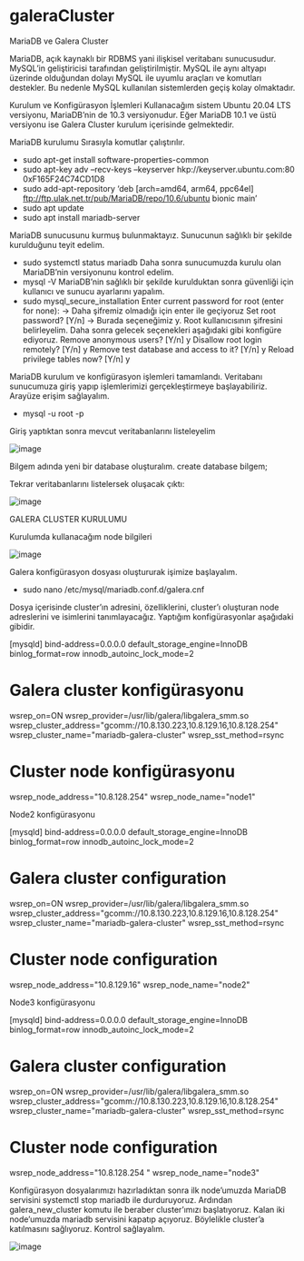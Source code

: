 # galeraCluster

MariaDB ve Galera Cluster

MariaDB, açık kaynaklı bir RDBMS yani ilişkisel veritabanı sunucusudur. MySQL’in geliştiricisi tarafından geliştirilmiştir. 
MySQL ile aynı altyapı üzerinde olduğundan dolayı MySQL ile uyumlu araçları ve komutları destekler. Bu nedenle MySQL kullanılan sistemlerden geçiş kolay olmaktadır.

Kurulum ve Konfigürasyon İşlemleri
Kullanacağım sistem Ubuntu 20.04 LTS versiyonu, MariaDB’nin de 10.3 versiyonudur. Eğer MariaDB 10.1 ve 
üstü versiyonu ise Galera Cluster kurulum içerisinde gelmektedir.

MariaDB kurulumu
Sırasıyla komutlar çalıştırılır.
- sudo apt-get install software-properties-common
- sudo apt-key adv –recv-keys –keyserver hkp://keyserver.ubuntu.com:80 0xF165F24C74CD1D8
- sudo add-apt-repository ‘deb [arch=amd64, arm64, ppc64el] ftp://ftp.ulak.net.tr/pub/MariaDB/repo/10.6/ubuntu bionic main’
- sudo apt update
- sudo apt install mariadb-server

MariaDB sunucusunu kurmuş bulunmaktayız. Sunucunun sağlıklı bir şekilde kurulduğunu teyit edelim.
- sudo systemctl status mariadb
Daha sonra sunucumuzda kurulu olan MariaDB’nin versiyonunu kontrol edelim.
- mysql -V
MariaDB’nin sağlıklı bir şekilde kurulduktan sonra güvenliği için kullanıcı ve sunucu ayarlarını yapalım.
- sudo mysql_secure_installation
Enter current password for root (enter for none): -> Daha şifremiz olmadığı için enter ile geçiyoruz
Set root password? [Y/n] -> Burada seçeneğimiz y. Root kullanıcısının şifresini belirleyelim. Daha sonra gelecek seçenekleri aşağıdaki gibi konfigüre ediyoruz.
Remove anonymous users? [Y/n] y
Disallow root login remotely? [Y/n] y
Remove test database and access to it? [Y/n] y
Reload privilege tables now? [Y/n] y

MariaDB kurulum ve konfigürasyon işlemleri tamamlandı. Veritabanı sunucumuza giriş yapıp işlemlerimizi 
gerçekleştirmeye başlayabiliriz. Arayüze erişim sağlayalım.
- mysql -u root -p 

Giriş yaptıktan sonra mevcut veritabanlarını listeleyelim

![image](https://user-images.githubusercontent.com/72556168/149827148-a5257066-b77c-45d6-9a51-20dae6c83063.png)

Bilgem adında yeni bir database oluşturalım.
create database bilgem;

Tekrar veritabanlarını listelersek oluşacak çıktı:

![image](https://user-images.githubusercontent.com/72556168/149827457-f8bbee36-cf18-4577-9877-53e646eafa6f.png)

GALERA CLUSTER KURULUMU

Kurulumda kullanacağım node bilgileri

![image](https://user-images.githubusercontent.com/72556168/149827418-385085f1-7cc4-46b0-b127-51e6c689d48c.png)

Galera konfigürasyon dosyası oluştururak işimize başlayalım. 
- sudo nano /etc/mysql/mariadb.conf.d/galera.cnf

Dosya içerisinde cluster’ın adresini, özelliklerini, cluster’ı oluşturan node adreslerini ve isimlerini tanımlayacağız.
Yaptığım konfigürasyonlar aşağıdaki gibidir.

[mysqld] 
bind-address=0.0.0.0
default_storage_engine=InnoDB
binlog_format=row 
innodb_autoinc_lock_mode=2
# Galera cluster konfigürasyonu
wsrep_on=ON
wsrep_provider=/usr/lib/galera/libgalera_smm.so wsrep_cluster_address="gcomm://10.8.130.223,10.8.129.16,10.8.128.254" 
wsrep_cluster_name="mariadb-galera-cluster" 
wsrep_sst_method=rsync 
# Cluster node konfigürasyonu
wsrep_node_address="10.8.128.254" 
wsrep_node_name="node1" 

Node2 konfigürasyonu

[mysqld] 
bind-address=0.0.0.0
default_storage_engine=InnoDB
binlog_format=row
innodb_autoinc_lock_mode=2 

# Galera cluster configuration
wsrep_on=ON wsrep_provider=/usr/lib/galera/libgalera_smm.so
wsrep_cluster_address="gcomm://10.8.130.223,10.8.129.16,10.8.128.254"
wsrep_cluster_name="mariadb-galera-cluster"
wsrep_sst_method=rsync

# Cluster node configuration
wsrep_node_address="10.8.129.16"
wsrep_node_name="node2" 

Node3 konfigürasyonu

[mysqld] 
bind-address=0.0.0.0
default_storage_engine=InnoDB
binlog_format=row
innodb_autoinc_lock_mode=2 

# Galera cluster configuration
wsrep_on=ON wsrep_provider=/usr/lib/galera/libgalera_smm.so
wsrep_cluster_address="gcomm://10.8.130.223,10.8.129.16,10.8.128.254"
wsrep_cluster_name="mariadb-galera-cluster"
wsrep_sst_method=rsync

# Cluster node configuration
 wsrep_node_address="10.8.128.254 "
wsrep_node_name="node3" 

Konfigürasyon dosyalarımızı hazırladıktan sonra ilk node’umuzda MariaDB servisini systemctl stop mariadb ile durduruyoruz. Ardından galera_new_cluster komutu ile beraber cluster’ımızı başlatıyoruz. Kalan iki node’umuzda mariadb servisini kapatıp açıyoruz. Böylelikle cluster’a katılmasını sağlıyoruz. Kontrol sağlayalım.

![image](https://user-images.githubusercontent.com/72556168/149827727-fd267278-5859-4477-875d-ec23e9fb75f7.png)












